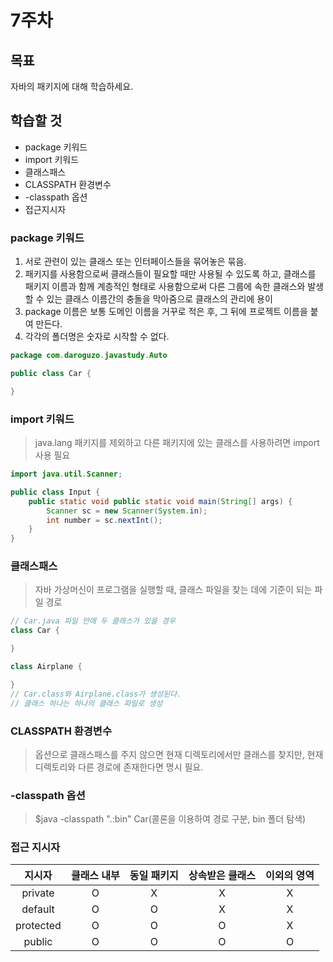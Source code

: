 # 7주차
## 목표
자바의 패키지에 대해 학습하세요.

## 학습할 것  
+ package 키워드
+ import 키워드
+ 클래스패스
+ CLASSPATH 환경변수
+ -classpath 옵션
+ 접근지시자

### package 키워드
1. 서로 관련이 있는 클래스 또는 인터페이스들을 묶어놓은 묶음. 
2. 패키지를 사용함으로써 클래스들이 필요할 때만 사용될 수 있도록 하고, 클래스를 패키지 이름과 함께 계층적인 형태로 사용함으로써 다른 그룹에 속한 클래스와 발생할 수 있는 클래스 이름간의 충돌을 막아줌으로 클래스의 관리에 용이
3. package 이름은 보통 도메인 이름을 거꾸로 적은 후, 그 뒤에 프로젝트 이름을 붙여 만든다.
4. 각각의 폴더명은 숫자로 시작할 수 없다.

```java
package com.daroguzo.javastudy.Auto

public class Car {	

}
```

### import 키워드
> java.lang 패키지를 제외하고 다른 패키지에 있는 클래스를 사용하려면 import 사용 필요

```java
import java.util.Scanner;

public class Input {
	public static void public static void main(String[] args) {
		Scanner sc = new Scanner(System.in);
		int number = sc.nextInt();
	}
}
```

### 클래스패스
> 자바 가상머신이 프로그램을 실행할 때, 클래스 파일을 찾는 데에 기준이 되는 파일 경로

```java
// Car.java 파일 안에 두 클래스가 있을 경우
class Car {

}

class Airplane {

}
// Car.class와 Airplane.class가 생성된다.
// 클래스 하나는 하나의 클래스 파일로 생성
```

### CLASSPATH 환경변수
> 옵션으로 클래스패스를 주지 않으면 현재 디렉토리에서만 클래스를 찾지만, 현재 디렉토리와 다른 경로에 존재한다면 명시 필요.

### -classpath 옵션
> $java -classpath ".:bin" Car(콜론을 이용하여 경로 구분, bin 폴더 탐색)

### 접근 지시자

|지시자|클래스 내부|동일 패키지|상속받은 클래스|이외의 영역|
|:--:|:--:|:--:|:--:|:--:|
|private|O|X|X|X|
|default|O|O|X|X|
|protected|O|O|O|X|
|public|O|O|O|O|